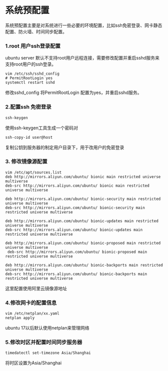 # 系统预配置
系统预配置主要是对系统进行一些必要的环境配置，比如ssh免密登录、网卡静态配置、防火墙、时间同步配置。
### 1.root 用户ssh登录配置
ubuntu server 默认不支持root用户远程连接，需要修改配置并重启sshd服务来支持root用户的ssh登录。
```
vim /etc/ssh/sshd_config
# PermitRootLogin yes
systemctl restart sshd
```
修改sshd_config 将PermitRootLogin 配置为yes，并重启sshd服务。
### 2.配置ssh 免密登录
```
ssh-keygen 
```
使用ssh-keygen工具生成一个密码对
```
ssh-copy-id user@host
```
复制公钥到服务器的制定用户目录下，用于改用户的免密登录
### 3. 修改镜像源配置
```
vim /etc/apt/sources.list
deb http://mirrors.aliyun.com/ubuntu/ bionic main restricted universe multiverse
deb-src http://mirrors.aliyun.com/ubuntu/ bionic main restricted universe multiverse

deb http://mirrors.aliyun.com/ubuntu/ bionic-security main restricted universe multiverse
deb-src http://mirrors.aliyun.com/ubuntu/ bionic-security main restricted universe multiverse

deb http://mirrors.aliyun.com/ubuntu/ bionic-updates main restricted universe multiverse
deb-src http://mirrors.aliyun.com/ubuntu/ bionic-updates main restricted universe multiverse

deb http://mirrors.aliyun.com/ubuntu/ bionic-proposed main restricted universe multiverse
 deb-src http://mirrors.aliyun.com/ubuntu/ bionic-proposed main restricted universe multiverse

deb http://mirrors.aliyun.com/ubuntu/ bionic-backports main restricted universe multiverse
deb-src http://mirrors.aliyun.com/ubuntu/ bionic-backports main restricted universe multiverse
```
这里配置使用阿里云镜像源地址
### 4.修改网卡的配置信息
 ```
 vim /etc/netplan/xx.yaml
 netplan apply
 ```
 ubuntu 17以后默认使用netplan来管理网络
 
 ### 5.修改时区并配置时间同步服务器
 ```
 timedatectl set-timezone Asia/Shanghai
 ```
 将时区设置为Asia/Shanghai
 

<!--stackedit_data:
eyJoaXN0b3J5IjpbNDU2Nzk4NTEsLTU1NDE0MjAyNSwtOTE0Nz
kzOTAsNzMwOTk4MTE2XX0=
-->